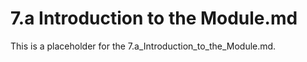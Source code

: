 # 7.a Introduction to the Module.md

This is a placeholder for the 7.a_Introduction_to_the_Module.md.